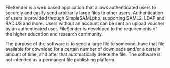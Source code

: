 FileSender is a web based application that allows authenticated users to securely and easily send arbitrarily large files to other users. Authentication of users is provided through SimpleSAMLphp, supporting SAML2, LDAP and RADIUS and more. Users without an account can be sent an upload voucher by an authenticated user. FileSender is developed to the requirements of the higher education and research community.

The purpose of the software is to send a large file to someone, have that file available for download for a certain number of downloads and/or a certain amount of time, and after that automatically delete the file. The software is not intended as a permanent file publishing platform.